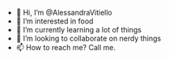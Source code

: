 - 👋 Hi, I’m @AlessandraVitiello
- 👀 I’m interested in food
- 🌱 I’m currently learning a lot of things
- 💞️ I’m looking to collaborate on nerdy things
- 📫 How to reach me? Call me.

<!---
AlessandraVitiello/AlessandraVitiello is a ✨ special ✨ repository because its `README.md` (this file) appears on your GitHub profile.
You can click the Preview link to take a look at your changes.
--->
